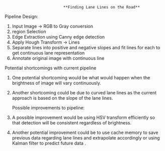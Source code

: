 

                              **Finding Lane Lines on the Road**

Pipeline Design:
1. Input Image -> RGB to Gray conversion 
2. region Selection 
3. Edge Extraction using Canny edge detection  
4.  Apply Hough Transform -> Lines 
5. Separate lines into positive and negative slopes and fit lines for each to get continuous lane representation 
6. Annotate original image with continuous line


  


 







 Potential shortcomings with current pipeline


1. One potential shortcoming would be what would happen when the brightness of image will vary continuously. 

2. Another shortcoming could be due to curved lane lines as the current approach is based on the slope of the lane lines.


   Possible improvements to pipeline:


1. A possible improvement would be using HSV transform efficiently so that detection will be consistent regardless of brightness.


2. Another potential improvement could be to use cache memory to save previous data regarding lane lines and extrapolate accordingly or using Kalman filter to predict future data .





